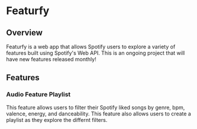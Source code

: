# Featurfy

## Overview
Featurfy is a web app that allows Spotify users to explore a variety of features built using Spotify's Web API. This is an ongoing project that will have new features released monthly!


## Features
### Audio Feature Playlist
This feature allows users to filter their Spotify liked songs by genre, bpm, valence, energy, and danceability. This feature also allows users to create a playlist as they explore the differnt filters. 
